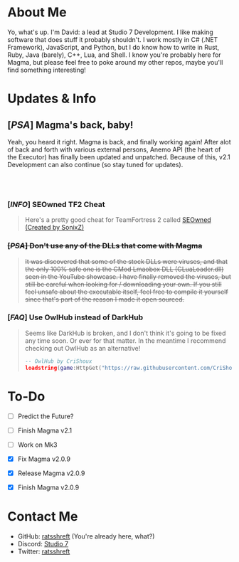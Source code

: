 # About Me
Yo, what's up. I'm David: a lead at Studio 7 Development. I like making software that does stuff it probably shouldn't. I work mostly in C# (.NET Framework), JavaScript, and Python, but I do know how to write in Rust, Ruby, Java (barely), C++, Lua, and Shell. I know you're probably here for Magma, but please feel free to poke around my other repos, maybe you'll find something interesting!

# Updates & Info
## [*PSA*] Magma's back, baby!
Yeah, you heard it right. Magma is back, and finally working again! After alot of back and forth with various external persons, Anemo API (the heart of the Executor) has finally been updated and unpatched. Because of this, v2.1 Development can also continue (so stay tuned for updates).

<br/><br/>
### [*INFO*] SEOwned TF2 Cheat
> Here's a pretty good cheat for TeamFortress 2 called [SEOwned (Created by SonixZ)](https://www.unknowncheats.me/forum/team-fortress-2-a/436430-seowned-featured-cheat.html)

### ~~[*PSA*] Don't use any of the DLLs that come with Magma~~
> ~~It was discovered that some of the stock DLLs were viruses, and that the only 100% safe one is the GMod Lmaobox DLL (GLuaLoader.dll) seen in the YouTube showcase. I have finally removed the viruses, but still be careful when looking for / downloading your own. If you still feel unsafe about the executable itself, feel free to compile it yourself since that's part of the reason I made it open sourced.~~

### [*FAQ*] Use OwlHub instead of DarkHub
> Seems like DarkHub is broken, and I don't think it's going to be fixed any time soon. Or ever for that matter. In the meantime I recommend checking out OwlHub as an alternative!
> ```lua
> -- OwlHub by CriShoux
> loadstring(game:HttpGet("https://raw.githubusercontent.com/CriShoux/OwlHub/master/OwlHub.txt"))();
> ```

# To-Do
- [ ] Predict the Future?
- [ ] Finish Magma v2.1
- [ ] Work on Mk3
- [x] Fix Magma v2.0.9
- [x] Release Magma v2.0.9
- [x] Finish Magma v2.0.9 



# Contact Me
- GitHub: [ratsshreft](http://github.com/ratsshreft) (You're already here, what?)
- Discord: [Studio 7](https://discord.gg/8FBjza6x8N)
- Twitter: [ratsshreft](https://twitter.com/s7DavidJ)
